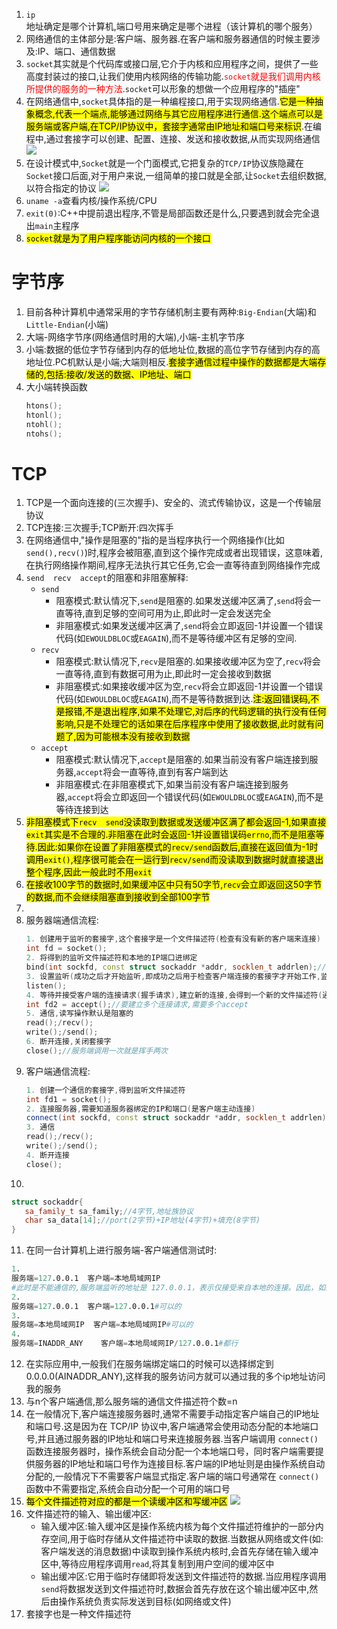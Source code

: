 1. `ip`地址确定是哪个计算机,端口号用来确定是哪个进程（该计算机的哪个服务）
2. 网络通信的主体部分是:客户端、服务器.在客户端和服务器通信的时候主要涉及:IP、端口、通信数据
3. `socket`其实就是个代码库或接口层,它介于内核和应用程序之间，提供了一些高度封装过的接口,让我们使用内核网络的传输功能.<span style="color:red;">`socket`就是我们调用内核所提供的服务的一种方法</span>.`socket`可以形象的想做一个应用程序的"插座"
4. 在网络通信中,`socket`具体指的是一种编程接口,用于实现网络通信.<mark>它是一种抽象概念,代表一个端点,能够通过网络与其它应用程序进行通信.这个端点可以是服务端或客户端,在TCP/IP协议中，套接字通常由IP地址和端口号来标识</mark>.在编程中,通过套接字可以创建、配置、连接、发送和接收数据,从而实现网络通信
   ![](socket接口.png)
5. 在设计模式中,`Socket`就是一个门面模式,它把复杂的`TCP/IP`协议族隐藏在`Socket`接口后面,对于用户来说,一组简单的接口就是全部,让`Socket`去组织数据,以符合指定的协议
   ![](socket.png)
6. `uname -a`查看内核/操作系统/CPU
7. `exit(0)`:C++中提前退出程序,不管是局部函数还是什么,只要遇到就会完全退出`main`主程序
8. <mark>`socket`就是为了用户程序能访问内核的一个接口</mark>
# 字节序
1. 目前各种计算机中通常采用的字节存储机制主要有两种:`Big-Endian`(大端)和`Little-Endian`(小端)
2. 大端-网络字节序(网络通信时用的大端),小端-主机字节序
3. 小端:数据的低位字节存储到内存的低地址位,数据的高位字节存储到内存的高地址位.PC机默认是小端;大端则相反.<mark>套接字通信过程中操作的数据都是大端存储的,包括:接收/发送的数据、IP地址、端口</mark>
4. 大小端转换函数
   ```C++
   htons();
   htonl();
   ntohl();
   ntohs();
   ```
# TCP
1. TCP是一个面向连接的(三次握手)、安全的、流式传输协议，这是一个传输层协议
2. TCP连接:三次握手;TCP断开:四次挥手
3. 在网络通信中,"操作是阻塞的"指的是当程序执行一个网络操作(比如`send(),recv()`)时,程序会被阻塞,直到这个操作完成或者出现错误，这意味着,在执行网络操作期间,程序无法执行其它任务,它会一直等待直到网络操作完成
4. `send  recv  accept`的阻塞和非阻塞解释:
   * `send`
     - 阻塞模式:默认情况下,`send`是阻塞的.如果发送缓冲区满了,`send`将会一直等待,直到足够的空间可用为止,即此时一定会发送完全
     - 非阻塞模式:如果发送缓冲区满了,`send`将会立即返回-1并设置一个错误代码(如`EWOULDBLOC`或`EAGAIN`),而不是等待缓冲区有足够的空间.
   * `recv`
     - 阻塞模式:默认情况下,`recv`是阻塞的.如果接收缓冲区为空了,`recv`将会一直等待,直到有数据可用为止,即此时一定会接收到数据
     - 非阻塞模式:如果接收缓冲区为空,`recv`将会立即返回-1并设置一个错误代码(如`EWOULDBLOC`或`EAGAIN`),而不是等待数据到达.<mark>注:返回错误码,不是报错,不是退出程序,如果不处理它,对后序的代码逻辑的执行没有任何影响,只是不处理它的话如果在后序程序中使用了接收数据,此时就有问题了,因为可能根本没有接收到数据</mark>
   * `accept`
     - 阻塞模式:默认情况下,`accept`是阻塞的.如果当前没有客户端连接到服务器,`accept`将会一直等待,直到有客户端到达
     - 非阻塞模式:在非阻塞模式下,如果当前没有客户端连接到服务器,`accept`将会立即返回一个错误代码(如`EWOULDBLOC`或`EAGAIN`),而不是等待连接到达
5. <mark>非阻塞模式下`recv  send`没读取到数据或发送缓冲区满了都会返回-1,如果直接`exit`其实是不合理的.非阻塞在此时会返回-1并设置错误码`errno`,而不是阻塞等待.因此:如果你在设置了非阻塞模式的`recv/send`函数后,直接在返回值为-1时调用`exit()`,程序很可能会在一运行到`recv/send`而没读取到数据时就直接退出整个程序,因此一般此时不用`exit`</mark>
6. <mark>在接收100字节的数据时,如果缓冲区中只有50字节,`recv`会立即返回这50字节的数据,而不会继续阻塞直到接收到全部100字节</mark>
7. 
8. 服务器端通信流程:
   ```C++
   1. 创建用于监听的套接字,这个套接字是一个文件描述符(检查有没有新的客户端来连接)
   int fd = socket();
   2. 将得到的监听文件描述符和本地的IP端口进绑定
   bind(int sockfd, const struct sockaddr *addr, socklen_t addrlen);//将sockfd与sockaddr结构体中的addr的IP和端口绑定
   3. 设置监听(成功之后才开始监听,即成功之后用于检查客户端连接的套接字才开始工作,监听的是客户端的连接)
   listen();
   4. 等待并接受客户端的连接请求(握手请求),建立新的连接,会得到一个新的文件描述符(通信的,第一步那个是监听的文件描述符),没有新连接(握手)请求就阻塞
   int fd2 = accept();//要建立多个连接请求,需要多个accept
   5. 通信,读写操作默认是阻塞的
   read();/recv();
   write();/send();
   6. 断开连接,关闭套接字
   close();//服务端调用一次就是挥手两次
   ```
9. 客户端通信流程:
   ```C++
   1. 创建一个通信的套接字,得到监听文件描述符
   int fd1 = socket();
   2. 连接服务器,需要知道服务器绑定的IP和端口(是客户端主动连接)
   connect(int sockfd, const struct sockaddr *addr, socklen_t addrlen);//客户端在调用connect()后会自动随机给客户端程序绑定一个未被占用的端口和此客户端的IP地址,因此在这不需要显式给客户端分配IP和PORT,addr中给定的是服务器的IP和PORT
   3. 通信
   read();/recv();
   write();/send();
   4. 断开连接
   close();
   ```
10. 
   ```C++
   struct sockaddr{
      sa_family_t sa_family;//4字节,地址族协议
      char sa_data[14];//port(2字节)+IP地址(4字节)+填充(8字节)
   }
   ```
11. 在同一台计算机上进行服务端-客户端通信测试时:
   ```s
   1. 
   服务端=127.0.0.1  客户端=本地局域网IP    
   #此时是不能通信的,服务端监听的地址是 127.0.0.1，表示仅接受来自本地的连接。因此，如果客户端尝试使用局域网IP地址连接，连接请求将被拒绝，导致连接失败
   2. 
   服务端=127.0.0.1  客户端=127.0.0.1#可以的
   3.
   服务端=本地局域网IP  客户端=本地局域网IP#可以的
   4.
   服务端=INADDR_ANY    客户端=本地局域网IP/127.0.0.1#都行
   ```
12. 在实际应用中,一般我们在服务端绑定端口的时候可以选择绑定到0.0.0.0(AINADDR_ANY),这样我的服务访问方就可以通过我的多个ip地址访问我的服务
13. 与n个客户端通信,那么服务端的通信文件描述符个数=n
14. 在一般情况下,客户端连接服务器时,通常不需要手动指定客户端自己的IP地址和端口号.这是因为在 TCP/IP 协议中,客户端通常会使用动态分配的本地端口号,并且通过服务器的IP地址和端口号来连接服务器.当客户端调用 `connect()` 函数连接服务器时，操作系统会自动分配一个本地端口号，同时客户端需要提供服务器的IP地址和端口号作为连接目标.客户端的IP地址则是由操作系统自动分配的,一般情况下不需要客户端显式指定.客户端的端口号通常在 `connect()` 函数中不需要指定,系统会自动分配一个可用的端口号
15. <mark>每个文件描述符对应的都是一个读缓冲区和写缓冲区</mark>
    ![](socket缓冲区.png)
16. 文件描述符的输入、输出缓冲区:
    * 输入缓冲区:输入缓冲区是操作系统内核为每个文件描述符维护的一部分内存空间,用于临时存储从文件描述符中读取的数据.当数据从网络或文件(如:客户端发送的消息数据)中读取到操作系统内核时,会首先存储在输入缓冲区中,等待应用程序调用`read`,将其复制到用户空间的缓冲区中
    * 输出缓冲区:它用于临时存储即将发送到文件描述符的数据.当应用程序调用`send`将数据发送到文件描述符时,数据会首先存放在这个输出缓冲区中,然后由操作系统负责实际发送到目标(如网络或文件)
17. 套接字也是一种文件描述符
